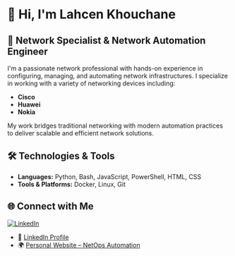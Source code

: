# 👋 Hi, I'm Lahcen Khouchane

## 💼 Network Specialist & Network Automation Engineer

I'm a passionate network professional with hands-on experience in configuring, managing, and automating network infrastructures. I specialize in working with a variety of networking devices including:

- **Cisco**
- **Huawei**
- **Nokia**

My work bridges traditional networking with modern automation practices to deliver scalable and efficient network solutions.

## 🛠️ Technologies & Tools

- **Languages:** Python, Bash, JavaScript, PowerShell, HTML, CSS
- **Tools & Platforms:** Docker, Linux, Git

## 🌐 Connect with Me

[![LinkedIn](https://img.shields.io/badge/LinkedIn-blue?style=for-the-badge&logo=linkedin)](https://www.linkedin.com/in/lahcenkhouchane/)

- 🔗 [LinkedIn Profile](https://www.linkedin.com/in/lahcenkhouchane/)
- 🌍 [Personal Website – NetOps Automation](https://netopsautomation.com)
